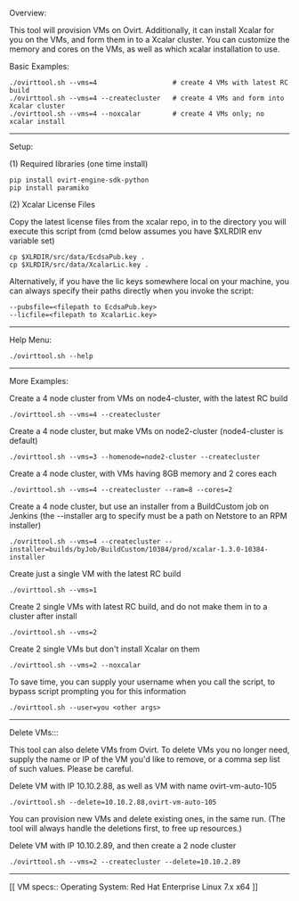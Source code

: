 Overview:

This tool will provision VMs on Ovirt.
Additionally, it can install Xcalar for you on the VMs,
and form them in to a Xcalar cluster.
You can customize the memory and cores on the VMs,
as well as which xcalar installation to use.

Basic Examples:

    ./ovirttool.sh --vms=4                   # create 4 VMs with latest RC build
    ./ovirttool.sh --vms=4 --createcluster   # create 4 VMs and form into Xcalar cluster
    ./ovirttool.sh --vms=4 --noxcalar        # create 4 VMs only; no xcalar install

-----------------------------------------------------

Setup:

(1) Required libraries (one time install)

    pip install ovirt-engine-sdk-python
    pip install paramiko

(2) Xcalar License Files

Copy the latest license files from the xcalar repo,
in to the directory you will execute this script from
(cmd below assumes you have $XLRDIR env variable set)

    cp $XLRDIR/src/data/EcdsaPub.key .
    cp $XLRDIR/src/data/XcalarLic.key .

Alternatively, if you have the lic keys somewhere local on
your machine, you can always specify their paths directly
when you invoke the script:

    --pubsfile=<filepath to EcdsaPub.key>
    --licfile=<filepath to XcalarLic.key>

----------------------------------------------------

Help Menu:

    ./ovirttool.sh --help

----------------------------------------------------

More Examples:

Create a 4 node cluster from VMs on node4-cluster, with the latest RC build

    ./ovirttool.sh --vms=4 --createcluster

Create a 4 node cluster, but make VMs on node2-cluster (node4-cluster is default)

    ./ovirttool.sh --vms=3 --homenode=node2-cluster --createcluster

Create a 4 node cluster, with VMs having 8GB memory and 2 cores each

    ./ovirttool.sh --vms=4 --createcluster --ram=8 --cores=2

Create a 4 node cluster, but use an installer from a BuildCustom job on Jenkins
(the --installer arg to specify must be a path on Netstore to an RPM installer)

    ./ovrittool.sh --vms=4 --createcluster --installer=builds/byJob/BuildCustom/10384/prod/xcalar-1.3.0-10384-installer

Create just a single VM with the latest RC build

    ./ovirttool.sh --vms=1

Create 2 single VMs with latest RC build, and do not make them in to a cluster after install

    ./ovirttool.sh --vms=2

Create 2 single VMs but don't install Xcalar on them

    ./ovirttool.sh --vms=2 --noxcalar

To save time, you can supply your username when you call the script, to bypass script prompting you for this information

    ./ovirttool.sh --user=you <other args>

----------------------------------------------

Delete VMs:::

This tool can also delete VMs from Ovirt.  To delete VMs you
no longer need, supply the name or IP of the VM you'd like to
remove, or a comma sep list of such values.  Please be careful.

Delete VM with IP 10.10.2.88, as well as VM with name ovirt-vm-auto-105

    ./ovirttool.sh --delete=10.10.2.88,ovirt-vm-auto-105

You can provision new VMs and delete existing ones, in the same run.
(The tool will always handle the deletions first, to free up resources.)

Delete VM with IP 10.10.2.89, and then create a 2 node cluster

    ./ovirttool.sh --vms=2 --createcluster --delete=10.10.2.89

----------------------------------------------

[[
    VM specs::
    Operating System: Red Hat Enterprise Linux 7.x x64
]]


